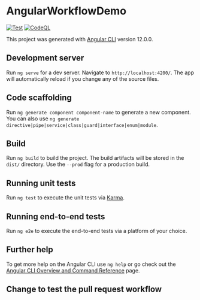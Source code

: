 # AngularWorkflowDemo

[![Test](https://github.com/roblarsen/angular-workflow-demo/actions/workflows/test.yml/badge.svg)](https://github.com/roblarsen/angular-workflow-demo/actions/workflows/test.yml) [![CodeQL](https://github.com/roblarsen/angular-workflow-demo/actions/workflows/codeql-analysis.yml/badge.svg)](https://github.com/roblarsen/angular-workflow-demo/actions/workflows/codeql-analysis.yml)

This project was generated with [Angular CLI](https://github.com/angular/angular-cli) version 12.0.0.

## Development server

Run `ng serve` for a dev server. Navigate to `http://localhost:4200/`. The app will automatically reload if you change any of the source files.

## Code scaffolding

Run `ng generate component component-name` to generate a new component. You can also use `ng generate directive|pipe|service|class|guard|interface|enum|module`.

## Build

Run `ng build` to build the project. The build artifacts will be stored in the `dist/` directory. Use the `--prod` flag for a production build.

## Running unit tests

Run `ng test` to execute the unit tests via [Karma](https://karma-runner.github.io).

## Running end-to-end tests

Run `ng e2e` to execute the end-to-end tests via a platform of your choice.

## Further help

To get more help on the Angular CLI use `ng help` or go check out the [Angular CLI Overview and Command Reference](https://angular.io/cli) page.

## Change to test the pull request workflow
